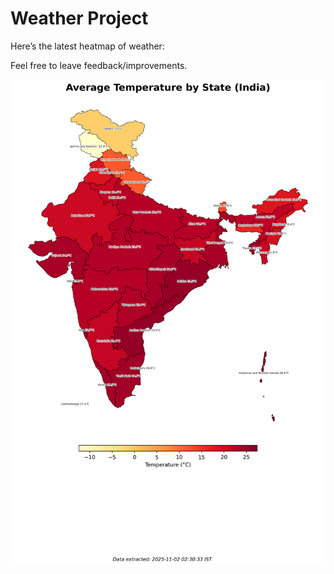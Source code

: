 # Weather Project

Here’s the latest heatmap of weather:

Feel free to leave feedback/improvements.

![India Heatmap](docs/assets/india_heatmap.png?v=0674F3)
